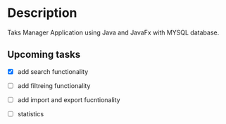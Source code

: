 # Description
 Taks Manager Application using Java and JavaFx with MYSQL database.
 
## Upcoming tasks

- [X] add search functionality 
- [ ] add filtreing functionality 
- [ ] add import and export fucntionality 
- [ ] statistics 

